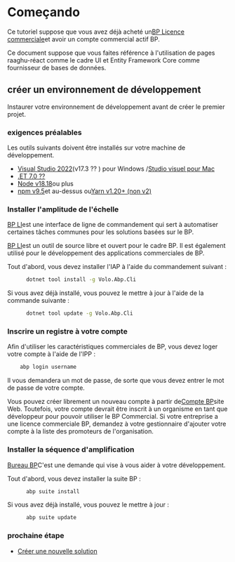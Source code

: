 <style>
  @import url('https://fonts.googleapis.com/css2?family=Lexend:wght@100;300;400;500;600;700;800;900&family=Poppins:wght@100;200;300;400;500;600;700;800;900&display=swap');
</style>
# Começando
Ce tutoriel suppose que vous avez déjà acheté un[BP Licence commerciale](https://commercial.abp.io/pricing "")et avoir un compte commercial actif BP.

Ce document suppose que vous faites référence à l'utilisation de pages raaghu-réact comme le cadre UI et Entity Framework Core comme fournisseur de bases de données.
## créer un environnement de développement
Instaurer votre environnement de développement avant de créer le premier projet.
### exigences préalables
Les outils suivants doivent être installés sur votre machine de développement.

- [Visual Studio 2022](https://visualstudio.microsoft.com/vs/ "")(v17.3 ⁇ ) pour Windows /[Studio visuel pour Mac](https://visualstudio.microsoft.com/vs/mac/ "")
- [.ET 7.0 ⁇](https://dotnet.microsoft.com/en-us/download/dotnet "")
- [Node v18.18](https://nodejs.org/en "")ou plus
- [npm v9.5](https://www.npmjs.com/package/npm "")et au-dessus ou[Yarn v1.20+ (non v2)](https://classic.yarnpkg.com/en/docs/install#windows-stable "")

### Installer l'amplitude de l'échelle
[BP LI](https://docs.abp.io/en/abp/latest/CLI "")est une interface de ligne de commandement qui sert à automatiser certaines tâches communes pour les solutions basées sur le BP.

[BP LI](https://docs.abp.io/en/abp/latest/CLI "")est un outil de source libre et ouvert pour le cadre BP. Il est également utilisé pour le développement des applications commerciales de BP.

Tout d'abord, vous devez installer l'IAP à l'aide du commandement suivant :

```bash
      dotnet tool install -g Volo.Abp.Cli
```
Si vous avez déjà installé, vous pouvez le mettre à jour à l'aide de la commande suivante :
```bash
      dotnet tool update -g Volo.Abp.Cli
```
### Inscrire un registre à votre compte
Afin d'utiliser les caractéristiques commerciales de BP, vous devez loger votre compte à l'aide de l'IPP :
```bash
    abp login username 
```
Il vous demandera un mot de passe, de sorte que vous devez entrer le mot de passe de votre compte.

Vous pouvez créer librement un nouveau compte à partir de[Compte BP](https://account.abp.io/Account/Login "")site Web. Toutefois, votre compte devrait être inscrit à un organisme en tant que développeur pour pouvoir utiliser le BP Commercial. Si votre entreprise a une licence commerciale BP, demandez à votre gestionnaire d'ajouter votre compte à la liste des promoteurs de l'organisation.
### Installer la séquence d'amplification
[Bureau BP](https://docs.abp.io/en/commercial/7.2/abp-suite/index "")C'est une demande qui vise à vous aider à votre développement.

Tout d'abord, vous devez installer la suite BP :
```bash
      abp suite install
```
Si vous avez déjà installé, vous pouvez le mettre à jour :
```bash
      abp suite update
```
### prochaine étape

- [Créer une nouvelle solution](Creating-A-New-Solution.md "")

